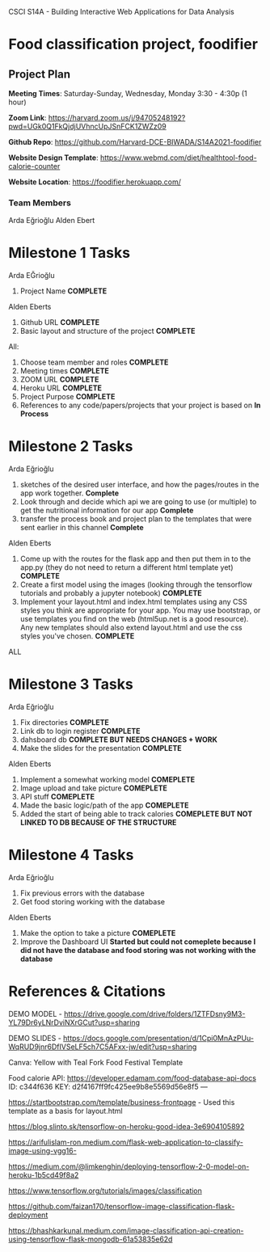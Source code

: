 CSCI S14A - Building Interactive Web Applications for Data Analysis

# Food classification project, foodifier

## Project Plan

**Meeting Times**: Saturday-Sunday, Wednesday, Monday 3:30 - 4:30p (1 hour)

**Zoom Link**: https://harvard.zoom.us/j/94705248192?pwd=UGk0Q1FkQjdjUVhncUpJSnFCK1ZWZz09

**Github Repo**: https://github.com/Harvard-DCE-BIWADA/S14A2021-foodifier

**Website Design Template**: https://www.webmd.com/diet/healthtool-food-calorie-counter

**Website Location**: https://foodifier.herokuapp.com/

### Team Members

Arda Eğrioğlu
Alden Ebert

# Milestone 1 Tasks

Arda EĞrioğlu
1. Project Name **COMPLETE**

Alden Eberts
1. Github URL **COMPLETE**
2. Basic layout and structure of the project **COMPLETE**

All:
1. Choose team member and roles **COMPLETE**
2. Meeting times **COMPLETE**
3. ZOOM URL **COMPLETE**
4. Heroku URL **COMPLETE**
5. Project Purpose **COMPLETE**
6. References to any code/papers/projects that your project is based on **In Process**

# Milestone 2 Tasks

Arda Eğrioğlu

1. sketches of the desired user interface, and how the pages/routes in the app work together. **Complete**
2. Look through and decide which api we are going to use (or multiple) to get the nutritional information for our app **Complete**
3. transfer the process book and project plan to the templates that were sent earlier in this channel **Complete**

Alden Eberts

1. Come up with the routes for the flask app  and then put them in to the app.py (they do not need to return a different html template yet) **COMPLETE**
2. Create a first model using the images (looking through the tensorflow tutorials and probably a jupyter notebook) **COMPLETE**
3. Implement your layout.html and index.html templates using any CSS styles you think are appropriate for your app. You may use bootstrap, or use templates you find on the web (html5up.net is a good resource). Any new templates should also extend layout.html and use the css styles you've chosen. **COMPLETE**

ALL

# Milestone 3 Tasks

Arda Eğrioğlu
1. Fix directories **COMPLETE**
2. Link db to login register **COMPLETE**
3. dahsboard db **COMPLETE BUT NEEDS CHANGES + WORK**
4. Make the slides for the presentation **COMPLETE**


Alden Eberts
1. Implement a somewhat working model **COMEPLETE**
2. Image upload and take picture **COMEPLETE**
3. API stuff **COMEPLETE**
4. Made the basic logic/path of the app **COMEPLETE**
5. Added the start of being able to track calories **COMEPLETE BUT NOT LINKED TO DB BECAUSE OF THE STRUCTURE**

# Milestone 4 Tasks

Arda Eğrioğlu
1. Fix previous errors with the database
2. Get food storing working with the database

Alden Eberts
1. Make the option to take a picture **COMEPLETE**
2. Improve the Dashboard UI **Started but could not comeplete because I did not have the database and food storing was not working with the database**


# References & Citations

DEMO MODEL - https://drive.google.com/drive/folders/1ZTFDsny9M3-YL79Dr6yLNrDviNXrGCut?usp=sharing

DEMO SLIDES - https://docs.google.com/presentation/d/1Cpi0MnAzPUu-WqRUD9jnr6DfIVSeLF5ch7C5AFxx-jw/edit?usp=sharing

Canva: Yellow with Teal Fork Food Festival Template

Food calorie API: https://developer.edamam.com/food-database-api-docs
    ID: c344f636
    KEY: d2f4167ff9fc425ee9b8e5569d56e8f5	—

https://startbootstrap.com/template/business-frontpage - Used this template as a basis for layout.html

https://blog.slinto.sk/tensorflow-on-heroku-good-idea-3e6904105892

https://arifulislam-ron.medium.com/flask-web-application-to-classify-image-using-vgg16-

https://medium.com/@limkenghin/deploying-tensorflow-2-0-model-on-heroku-1b5cd49f8a2 

https://www.tensorflow.org/tutorials/images/classification

https://github.com/faizan170/tensorflow-image-classification-flask-deployment

https://bhashkarkunal.medium.com/image-classification-api-creation-using-tensorflow-flask-mongodb-61a53835e62d


